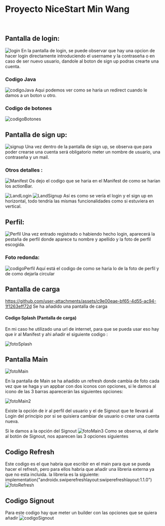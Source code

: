 # Proyecto NiceStart Min Wang
<br>

## Pantalla de login: 
![login](img/login.png)
En la pantalla de login, se puede observar que hay una opcion de hacer login directamente 
introduciendo el username y la contraseña o en caso de ser nuevo usuario, dandole al boton
de sign up podras crearte una cuenta.
### Codigo Java
![codigoJava](img/codigoLogin.png)
Aqui podemos ver como se haria un redirect cuando le damos a un boton u otro.
### Codigo de botones 
![codigoBotones](img/BotonesLogin.png)
## Pantalla de sign up:
![signup](img/signup.png)
Una vez dentro de la pantalla de sign up, se observa que para poder crearse una cuenta
será obligatorio meter un nombre de usuario, una contraseña y un mail. 

### Otros detalles :
![Manifest](img/Manifest.png)
Os dejo el codigo que se haria en el Manifest de como se harían los actionBar.

![LandLogin](img/LoginLand.png)
![LandSignup](img/SignupLand.png)
Así es como se vería el login y el sign up en horizontal, todo tendría las mismas
funcionalidades como si estuviera en vertical.
## Perfil:
![Perfil](img/perfil.png)
Una vez entrado registrado o habiendo hecho login, aparecerá la pestaña de
perfil donde aparece tu nombre y apellido y la foto de perfil escogida.

### Foto redonda:
![codigoPerfil](img/codigoPerfil.png)
Aquí está el codigo de como se haria lo de la foto de perfil y de como 
dejarla circular

## Pantalla de carga

https://github.com/user-attachments/assets/c9e00eae-bf65-4d55-ac94-1f1263eff72d
Se ha añadido una pantalla de carga

#### Codigo Splash (Pantalla de carga)
En mi caso he utilizado una url de internet, para que se pueda usar eso
hay que ir al Manifest y ahi añadir el siguiente codigo :
<uses-permission android:name="android.permission.INTERNET" />

![fotoSplash](img/codigoSplash.png)
## Pantalla Main
![fotoMain](img/Main1.png)

En la pantalla de Main se ha añadido un refresh donde cambia de foto
cada vez que se haga y un appbar con dos iconos con opciones,
si le damos al icono de las 3 barras aparecerán las siguientes opciones:

![fotoMain2](img/Main2.png)

Existe la opción de ir al perfil del usuario y el de Signout que te llevará
al Login del principio por si se quisiera cambiar de usuario o crear 
una cuenta nueva.

Si le damos a la opción del Signout
![fotoMain3](img/Main3.png)
Como se observa, al darle al botón de Signout, nos aparecen las 3 
opciones siguientes

## Codigo Refresh
Este codigo es el que habria que escribir en el main para que se pueda
hacer el refresh, pero para ellos habria que añadir una libreria externa
ya que no esta incluida. la libreria es la siguiente:
implementation("androidx.swiperefreshlayout:swiperefreshlayout:1.1.0")
![fotoRefresh](img/CodigoMain2.png)

## Codigo Signout
Para este codigo hay que meter un builder con las opciones que se quiera
añadir
![codigoSignout](img/CodigoMain1.png)





